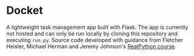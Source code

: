# Docket
A lightweight task management app built with Flask. The app is currently not hosted and can only be run locally by cloning this repository and executing `run.py`. Source code developed with guidance from Fletcher Heisler, Michael Herman and Jeremy Johnson's [RealPython course](http://realpython.com).

